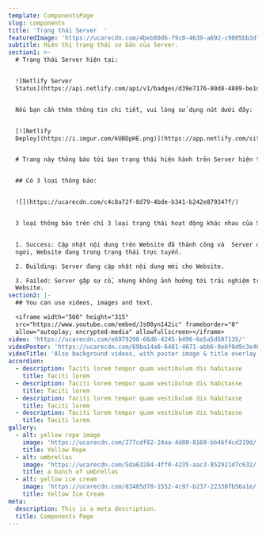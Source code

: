 ```yaml
---
template: ComponentsPage
slug: components
title: 'Trạng thái Server  '
featuredImage: 'https://ucarecdn.com/4beb80d6-f9c0-4639-a692-c9805bb3dfc4/'
subtitle: Hiện thị trạng thái cơ bản của Server.
section1: >-
  # Trạng thái Server hiện tại:


  ![Netlify Server
  Status](https://api.netlify.com/api/v1/badges/d39e7176-80d8-4889-be1d-2462c3c352d6/deploy-status)


  Nếu bạn cần thêm thông tin chi tiết, vui lòng sử dụng nút dưới đây:


  [![Netlify
  Deploy](https://i.imgur.com/kUBDpHE.png)](https://app.netlify.com/sites/dyub/deploys)


  # Trang này thông báo tới bạn trạng thái hiện hành trên Server hiện tại.


  ## Có 3 loại thông báo:


  ![](https://ucarecdn.com/c4c8a72f-8d79-4bde-b341-b242e879347f/)


  3 loại thông báo trên chỉ 3 loại trạng thái hoạt động khác nhau của Server:


  1. Success: Cập nhật nội dung trên Website đã thành công và  Server đang nghỉ
  ngơi, Website đang trong trạng thái trực tuyến.

  2. Building: Server đang cập nhật nội dung mới cho Website.

  3. Failed: Server gặp sự cố, nhưng không ảnh hưởng tới trải nghiệm trên
  Website.
section2: |-
  ## You can use videos, images and text.

  <iframe width="560" height="315"
  src="https://www.youtube.com/embed/Js00yn142ic" frameborder="0"
  allow="autoplay; encrypted-media" allowfullscreen></iframe>
video: 'https://ucarecdn.com/e6979298-66d6-4245-b496-6e5a5d507135/'
videoPoster: 'https://ucarecdn.com/69ba14a8-6481-4671-abb6-0e6f0d9c3e46/'
videoTitle: 'Also background videos, with poster image & title overlay.'
accordion:
  - description: Taciti lorem tempor quam vestibulum dis habitasse
    title: Taciti lorem
  - description: Taciti lorem tempor quam vestibulum dis habitasse
    title: Taciti lorem
  - description: Taciti lorem tempor quam vestibulum dis habitasse
    title: Taciti lorem
  - description: Taciti lorem tempor quam vestibulum dis habitasse
    title: Taciti lorem
gallery:
  - alt: yellow rope image
    image: 'https://ucarecdn.com/277cdf82-24aa-4d80-8169-bb46f4cd319d/'
    title: Yellow Rope
  - alt: umbrellas
    image: 'https://ucarecdn.com/5da63204-4ff0-4235-aac3-852921d7c632/'
    title: a bunch of umbrellas
  - alt: yellow ice cream
    image: 'https://ucarecdn.com/83485d70-1552-4c97-b237-22330fb56a1e/'
    title: Yellow Ice Cream
meta:
  description: This is a meta description.
  title: Components Page
---
```


